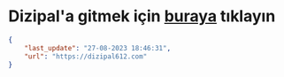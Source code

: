 # Dizipal'a gitmek için [buraya](https://dizipal612.com) tıklayın
    
```json
{
    "last_update": "27-08-2023 18:46:31",
    "url": "https://dizipal612.com"
}
```